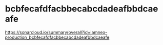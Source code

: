 # bcbfecafdfacbbecabcdadeafbbdcaeafe
https://sonarcloud.io/summary/overall?id=iamneo-production_bcbfecafdfacbbecabcdadeafbbdcaeafe
